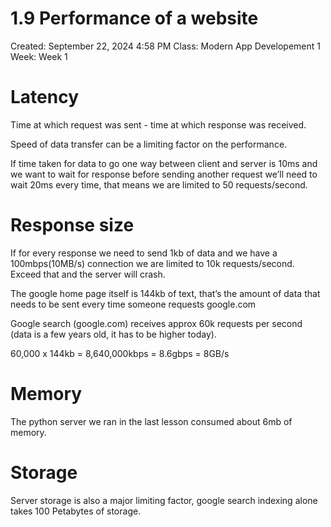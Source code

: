 # 1.9 Performance of a website

Created: September 22, 2024 4:58 PM
Class: Modern App Developement 1
Week: Week 1

# Latency

Time at which request was sent - time at which response was received.

Speed of data transfer can be a limiting factor on the performance.

If time taken for data to go one way between client and server is 10ms and we want to wait for response before sending another request we’ll need to wait 20ms every time, that means we are limited to 50 requests/second.

# Response size

If for every response we need to send 1kb of data and we have a 100mbps(10MB/s) connection we are limited to 10k requests/second. Exceed that and the server will crash.

The google home page itself is 144kb of text, that’s the amount of data that needs to be sent every time someone requests google.com

Google search (google.com) receives approx 60k requests per second (data is a few years old, it has to be higher today). 

60,000 x 144kb = 8,640,000kbps = 8.6gbps = 8GB/s

# Memory

The python server we ran in the last lesson consumed about 6mb of memory.

# Storage

Server storage is also a major limiting factor, google search indexing alone takes 100 Petabytes of storage.